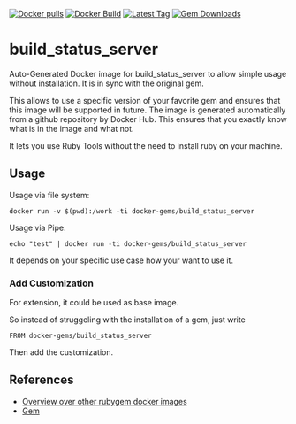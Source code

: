 [![Docker pulls](https://img.shields.io/docker/pulls/rubygem/build_status_server.svg)](https://hub.docker.com/r/rubygem/build_status_server/)
[![Docker Build](https://img.shields.io/docker/automated/rubygem/build_status_server.svg)](https://hub.docker.com/r/rubygem/build_status_server/)
[![Latest Tag](https://img.shields.io/github/tag/docker-rubygem/build_status_server.svg)](https://hub.docker.com/r/rubygem/build_status_server/)
[![Gem Downloads](https://img.shields.io/gem/dt/build_status_server.svg)](https://rubygems.org/gems/build_status_server/)
# build_status_server

Auto-Generated Docker image for build_status_server to allow simple usage without installation.
It is in sync with the original gem.

This allows to use a specific version of your favorite gem and ensures that this image will be supported in future.
The image is generated automatically from a github repository by Docker Hub.
This ensures that you exactly know what is in the image and what not.

It lets you use Ruby Tools without the need to install ruby on your machine.

## Usage

Usage via file system:

`docker run -v $(pwd):/work -ti docker-gems/build_status_server`

Usage via Pipe:

`echo "test" | docker run -ti docker-gems/build_status_server`

It depends on your specific use case how your want to use it.

### Add Customization

For extension, it could be used as base image.

So instead of struggeling with the installation of a gem, just write

`FROM docker-gems/build_status_server`

Then add the customization.

## References

 - [Overview over other rubygem docker images](https://github.com/thinkbot/docker-rubygem)
 - [Gem](https://rubygems.org/gems/build_status_server/)
